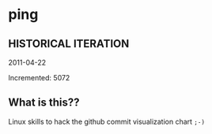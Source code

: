 # ping

## HISTORICAL ITERATION
2011-04-22

Incremented: 5072

## What is this?? 
Linux skills to hack the github commit visualization chart `;-)`
